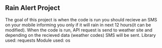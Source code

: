 ## Rain Alert Project ##

The goal of this project is when the code is run you should recieve an SMS on your mobile informing you only if it will rain in next 12 hours(it can be modified).
When the code is run, API request is send to weather site and depending on the recieved data (weather codes) SMS will be sent.
Library used: requests
Module used: os
  
